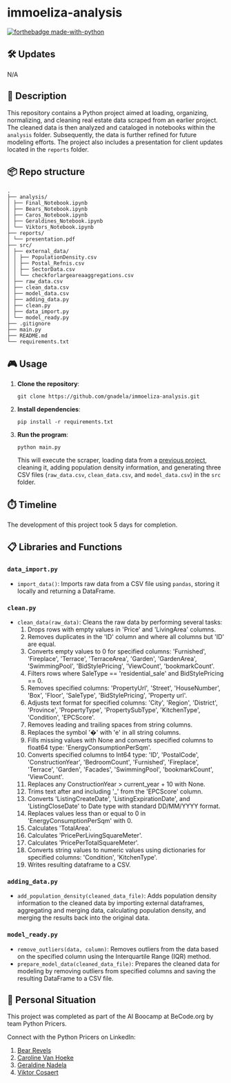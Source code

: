 # immoeliza-analysis

[![forthebadge made-with-python](https://ForTheBadge.com/images/badges/made-with-python.svg)](https://www.python.org/)

## 🛠️ Updates
N/A

## 📒 Description

This repository contains a Python project aimed at loading, organizing, normalizing, and cleaning real estate data scraped from an earlier project. The cleaned data is then analyzed and cataloged in notebooks within the `analysis` folder. Subsequently, the data is further refined for future modeling efforts. The project also includes a presentation for client updates located in the `reports` folder.

## 📦 Repo structure

```
.
├── analysis/
│ ├── Final_Notebook.ipynb
│ ├── Bears_Notebook.ipynb
│ ├── Caros_Notebook.ipynb
│ ├── Geraldines_Notebook.ipynb
│ └── Viktors_Notebook.ipynb
├── reports/
│ └── presentation.pdf
├── src/
│ ├── external_data/
│ │ ├── PopulationDensity.csv
│ │ ├── Postal_Refnis.csv
│ │ ├── SectorData.csv
│ │ └── checkforlargeareaaggregations.csv
│ ├── raw_data.csv
│ ├── clean_data.csv
│ ├── model_data.csv
│ ├── adding_data.py
│ ├── clean.py
│ ├── data_import.py
│ └── model_ready.py
├── .gitignore
├── main.py
├── README.md
└── requirements.txt
```

## 🎮 Usage

1. **Clone the repository**: 

    ```
    git clone https://github.com/gnadela/immoeliza-analysis.git
    ```

2. **Install dependencies**: 

    ```
    pip install -r requirements.txt
    ```

3. **Run the program**: 

    ```
    python main.py
    ```

    This will execute the scraper, loading data from a [previous project](https://github.com/bear-revels/immo-eliza-scraping-Python_Pricers.git), cleaning it, adding population density information, and generating three CSV files (`raw_data.csv`, `clean_data.csv`, and `model_data.csv`) in the `src` folder.

## ⏱️ Timeline

The development of this project took 5 days for completion.

## 📋 Libraries and Functions

### `data_import.py`

- `import_data()`: Imports raw data from a CSV file using `pandas`, storing it locally and returning a DataFrame.

### `clean.py`

- `clean_data(raw_data)`: Cleans the raw data by performing several tasks:
  1. Drops rows with empty values in 'Price' and 'LivingArea' columns.
  2. Removes duplicates in the 'ID' column and where all columns but 'ID' are equal.
  3. Converts empty values to 0 for specified columns: 'Furnished', 'Fireplace', 'Terrace', 'TerraceArea', 'Garden', 'GardenArea', 'SwimmingPool', 'BidStylePricing', 'ViewCount', 'bookmarkCount'.
  4. Filters rows where SaleType == 'residential_sale' and BidStylePricing == 0.
  5. Removes specified columns: 'PropertyUrl', 'Street', 'HouseNumber', 'Box', 'Floor', 'SaleType', 'BidStylePricing', 'Property url'.
  6. Adjusts text format for specified columns: 'City', 'Region', 'District', 'Province', 'PropertyType', 'PropertySubType', 'KitchenType', 'Condition', 'EPCScore'.
  7. Removes leading and trailing spaces from string columns.
  8. Replaces the symbol '�' with 'e' in all string columns.
  9. Fills missing values with None and converts specified columns to float64 type: 'EnergyConsumptionPerSqm'.
  10. Converts specified columns to Int64 type: 'ID', 'PostalCode', 'ConstructionYear', 'BedroomCount', 'Furnished', 'Fireplace', 'Terrace', 'Garden', 'Facades', 'SwimmingPool', 'bookmarkCount', 'ViewCount'.
  11. Replaces any ConstructionYear > current_year + 10 with None.
  12. Trims text after and including '_' from the 'EPCScore' column.
  13. Converts 'ListingCreateDate', 'ListingExpirationDate', and 'ListingCloseDate' to Date type with standard DD/MM/YYYY format.
  14. Replaces values less than or equal to 0 in 'EnergyConsumptionPerSqm' with 0.
  15. Calculates 'TotalArea'.
  16. Calculates 'PricePerLivingSquareMeter'.
  17. Calculates 'PricePerTotalSquareMeter'.
  18. Converts string values to numeric values using dictionaries for specified columns: 'Condition', 'KitchenType'.
  19. Writes resulting dataframe to a CSV.

### `adding_data.py`

- `add_population_density(cleaned_data_file)`: Adds population density information to the cleaned data by importing external dataframes, aggregating and merging data, calculating population density, and merging the results back into the original data.

### `model_ready.py`

- `remove_outliers(data, column)`: Removes outliers from the data based on the specified column using the Interquartile Range (IQR) method.
- `prepare_model_data(cleaned_data_file)`: Prepares the cleaned data for modeling by removing outliers from specified columns and saving the resulting DataFrame to a CSV file.

## 📌 Personal Situation

This project was completed as part of the AI Boocamp at BeCode.org by team Python Pricers. 

Connect with the Python Pricers on LinkedIn:
1. [Bear Revels](https://www.linkedin.com/in/bear-revels/)
2. [Caroline Van Hoeke](https://www.linkedin.com/in/caroline-van-hoeke-8a3b87123/)
3. [Geraldine Nadela](https://www.linkedin.com/in/geraldine-nadela-60827a11)
4. [Viktor Cosaert](https://www.linkedin.com/in/viktor-cosaert/)
